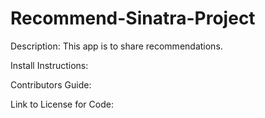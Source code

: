 # Recommend-Sinatra-Project

Description:
This app is to share recommendations.

Install Instructions:

Contributors Guide:

Link to License for Code:
